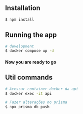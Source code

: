 ## Installation

```bash
$ npm install
```

## Running the app

```bash
# development
$ docker compose up -d
```

#### Now you are ready to go

## Util commands

```bash
# Acessar container docker da api
$ docker exec -it api
```

```bash
# Fazer alterações no prisma
$ npx prisma db push
```
